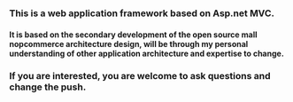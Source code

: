 ### This is a web application framework based on Asp.net MVC.

#### It is based on the secondary development of the open source mall nopcommerce architecture design, will be through my personal understanding of other application architecture and expertise to change.
### If you are interested, you are welcome to ask questions and change the push.
